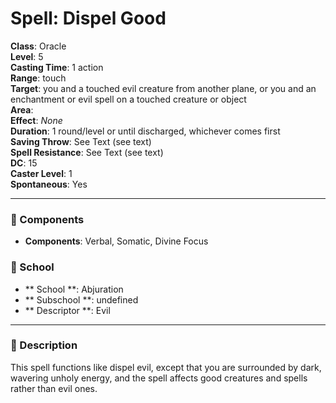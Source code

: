 
# Spell: Dispel Good
**Class**: Oracle  
**Level**: 5  
**Casting Time**: 1 action  
**Range**: touch  
**Target**: you and a touched evil creature from another plane, or you and an enchantment or evil spell on a touched creature or object  
**Area**:   
**Effect**: _None_  
**Duration**: 1 round/level or until discharged, whichever comes first  
**Saving Throw**: See Text (see text)  
**Spell Resistance**: See Text (see text)  
**DC**: 15  
**Caster Level**: 1  
**Spontaneous**: Yes

---

### 🔮 Components
- **Components**: Verbal, Somatic, Divine Focus

### 🏫 School
- ** School **: Abjuration
- ** Subschool **: undefined
- ** Descriptor **: Evil
---

### 📜 Description
This spell functions like dispel evil, except that you are surrounded by dark, wavering unholy energy, and the spell affects good creatures and spells rather than evil ones.
